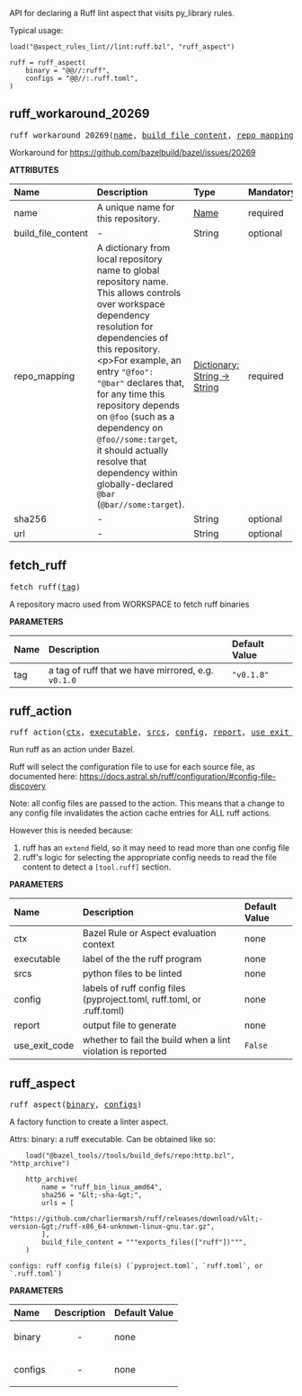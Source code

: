 <!-- Generated with Stardoc: http://skydoc.bazel.build -->

API for declaring a Ruff lint aspect that visits py_library rules.

Typical usage:

```
load("@aspect_rules_lint//lint:ruff.bzl", "ruff_aspect")

ruff = ruff_aspect(
    binary = "@@//:ruff",
    configs = "@@//:.ruff.toml",
)
```


<a id="ruff_workaround_20269"></a>

## ruff_workaround_20269

<pre>
ruff_workaround_20269(<a href="#ruff_workaround_20269-name">name</a>, <a href="#ruff_workaround_20269-build_file_content">build_file_content</a>, <a href="#ruff_workaround_20269-repo_mapping">repo_mapping</a>, <a href="#ruff_workaround_20269-sha256">sha256</a>, <a href="#ruff_workaround_20269-url">url</a>)
</pre>

Workaround for https://github.com/bazelbuild/bazel/issues/20269

**ATTRIBUTES**


| Name  | Description | Type | Mandatory | Default |
| :------------- | :------------- | :------------- | :------------- | :------------- |
| <a id="ruff_workaround_20269-name"></a>name |  A unique name for this repository.   | <a href="https://bazel.build/concepts/labels#target-names">Name</a> | required |  |
| <a id="ruff_workaround_20269-build_file_content"></a>build_file_content |  -   | String | optional | <code>""</code> |
| <a id="ruff_workaround_20269-repo_mapping"></a>repo_mapping |  A dictionary from local repository name to global repository name. This allows controls over workspace dependency resolution for dependencies of this repository.&lt;p&gt;For example, an entry <code>"@foo": "@bar"</code> declares that, for any time this repository depends on <code>@foo</code> (such as a dependency on <code>@foo//some:target</code>, it should actually resolve that dependency within globally-declared <code>@bar</code> (<code>@bar//some:target</code>).   | <a href="https://bazel.build/rules/lib/dict">Dictionary: String -> String</a> | required |  |
| <a id="ruff_workaround_20269-sha256"></a>sha256 |  -   | String | optional | <code>""</code> |
| <a id="ruff_workaround_20269-url"></a>url |  -   | String | optional | <code>""</code> |


<a id="fetch_ruff"></a>

## fetch_ruff

<pre>
fetch_ruff(<a href="#fetch_ruff-tag">tag</a>)
</pre>

A repository macro used from WORKSPACE to fetch ruff binaries

**PARAMETERS**


| Name  | Description | Default Value |
| :------------- | :------------- | :------------- |
| <a id="fetch_ruff-tag"></a>tag |  a tag of ruff that we have mirrored, e.g. <code>v0.1.0</code>   |  <code>"v0.1.8"</code> |


<a id="ruff_action"></a>

## ruff_action

<pre>
ruff_action(<a href="#ruff_action-ctx">ctx</a>, <a href="#ruff_action-executable">executable</a>, <a href="#ruff_action-srcs">srcs</a>, <a href="#ruff_action-config">config</a>, <a href="#ruff_action-report">report</a>, <a href="#ruff_action-use_exit_code">use_exit_code</a>)
</pre>

Run ruff as an action under Bazel.

Ruff will select the configuration file to use for each source file, as documented here:
https://docs.astral.sh/ruff/configuration/#config-file-discovery

Note: all config files are passed to the action.
This means that a change to any config file invalidates the action cache entries for ALL
ruff actions.

However this is needed because:

1. ruff has an `extend` field, so it may need to read more than one config file
2. ruff's logic for selecting the appropriate config needs to read the file content to detect
  a `[tool.ruff]` section.


**PARAMETERS**


| Name  | Description | Default Value |
| :------------- | :------------- | :------------- |
| <a id="ruff_action-ctx"></a>ctx |  Bazel Rule or Aspect evaluation context   |  none |
| <a id="ruff_action-executable"></a>executable |  label of the the ruff program   |  none |
| <a id="ruff_action-srcs"></a>srcs |  python files to be linted   |  none |
| <a id="ruff_action-config"></a>config |  labels of ruff config files (pyproject.toml, ruff.toml, or .ruff.toml)   |  none |
| <a id="ruff_action-report"></a>report |  output file to generate   |  none |
| <a id="ruff_action-use_exit_code"></a>use_exit_code |  whether to fail the build when a lint violation is reported   |  <code>False</code> |


<a id="ruff_aspect"></a>

## ruff_aspect

<pre>
ruff_aspect(<a href="#ruff_aspect-binary">binary</a>, <a href="#ruff_aspect-configs">configs</a>)
</pre>

A factory function to create a linter aspect.

Attrs:
    binary: a ruff executable. Can be obtained like so:

        load("@bazel_tools//tools/build_defs/repo:http.bzl", "http_archive")

        http_archive(
            name = "ruff_bin_linux_amd64",
            sha256 = "&lt;-sha-&gt;",
            urls = [
                "https://github.com/charliermarsh/ruff/releases/download/v&lt;-version-&gt;/ruff-x86_64-unknown-linux-gnu.tar.gz",
            ],
            build_file_content = """exports_files(["ruff"])""",
        )

    configs: ruff config file(s) (`pyproject.toml`, `ruff.toml`, or `.ruff.toml`)

**PARAMETERS**


| Name  | Description | Default Value |
| :------------- | :------------- | :------------- |
| <a id="ruff_aspect-binary"></a>binary |  <p align="center"> - </p>   |  none |
| <a id="ruff_aspect-configs"></a>configs |  <p align="center"> - </p>   |  none |


